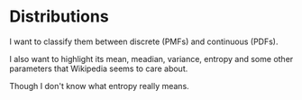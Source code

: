 # Distributions

I want to classify them between discrete (PMFs) and continuous (PDFs).

I also want to highlight its mean, meadian, variance, entropy and some other parameters that Wikipedia seems to care about.

Though I don't know what entropy really means.